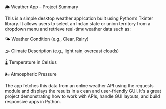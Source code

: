 🌦 Weather App – Project Summary

This is a simple desktop weather application built using Python’s Tkinter library. It allows users to select an Indian state or union territory from a dropdown menu and retrieve real-time weather data such as:

🌤 Weather Condition (e.g., Clear, Rainy)

🌫 Climate Description (e.g., light rain, overcast clouds)

🌡 Temperature in Celsius

🌬 Atmospheric Pressure

The app fetches this data from an online weather API using the requests module and displays the results in a clean and user-friendly GUI. It's a great project demonstrating how to work with APIs, handle GUI layouts, and build responsive apps in Python.
